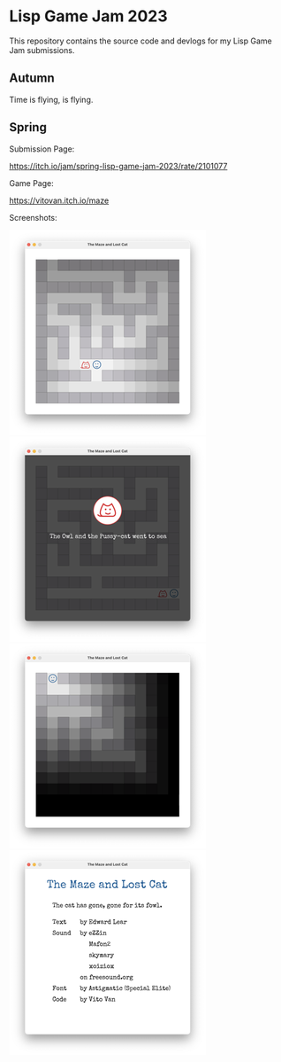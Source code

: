 # Lisp Game Jam 2023

This repository contains the source code and devlogs for my Lisp Game Jam submissions.

## Autumn

Time is flying, is flying.

## Spring

Submission Page:

https://itch.io/jam/spring-lisp-game-jam-2023/rate/2101077

Game Page:

https://vitovan.itch.io/maze

Screenshots:

![spring-1](Spring/screenshots/spring-1.png)
![spring-2](Spring/screenshots/spring-2.png)
![spring-3](Spring/screenshots/spring-3.png)
![spring-4](Spring/screenshots/spring-4.png)